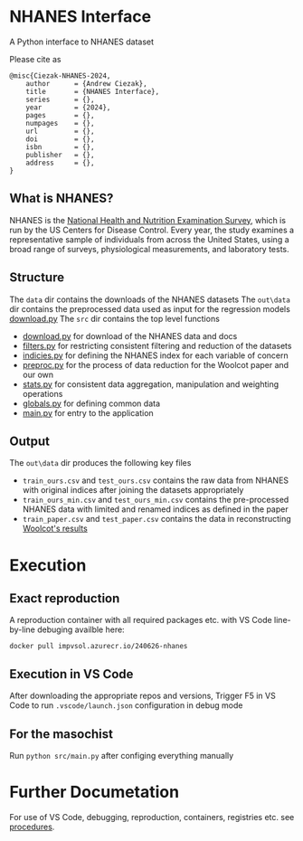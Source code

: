 # NHANES Interface

A Python interface to NHANES dataset

Please cite as
```
@misc{Ciezak-NHANES-2024,
    author      = {Andrew Ciezak},
    title       = {NHANES Interface},
    series      = {},
    year        = {2024},
    pages       = {},
    numpages    = {},
    url         = {},
    doi         = {},
    isbn        = {},
    publisher   = {},
    address     = {},
}
```

## What is NHANES?

NHANES is the [National Health and Nutrition Examination Survey](https://www.cdc.gov/nchs/nhanes/index.htm), which is run by the US Centers for Disease Control. Every year, the study examines a representative sample of individuals from across the United States, using a broad range of surveys, physiological measurements, and laboratory tests.

## Structure

The `data` dir contains the downloads of the NHANES datasets
The `out\data` dir contains the preprocessed data used as input for the regression models [download.py](src\download.py)
The `src` dir contains the top level functions
- [download.py](src\download.py) for download of the NHANES data and docs
- [filters.py](src\filters.py) for restricting consistent filtering and reduction of the datasets
- [indicies.py](src\indicies.py) for defining the NHANES index for each variable of concern
- [preproc.py](src\preproc.py) for the process of data reduction for the Woolcot paper and our own
- [stats.py](src\stats.py) for consistent data aggregation, manipulation and weighting operations
- [globals.py](src\globals.py) for defining common data
- [main.py](src\main.py) for entry to the application

## Output
The `out\data` dir produces the following key files
- `train_ours.csv` and `test_ours.csv` contains the raw data from NHANES with original indices after joining the datasets appropriately
- `train_ours_min.csv` and `test_ours_min.csv` contains the pre-processed NHANES data with limited and renamed indices as defined in the paper
- `train_paper.csv` and `test_paper.csv` contains the data in reconstructing [Woolcot's results](https://github.com/impvau/Woolcot-2018)

# Execution

## Exact reproduction

A reproduction container with all required packages etc. with VS Code line-by-line debuging availble here:
```
docker pull impvsol.azurecr.io/240626-nhanes
```

## Execution in VS Code
After downloading the appropriate repos and versions, Trigger F5 in VS Code to run `.vscode/launch.json` configuration in debug mode

## For the masochist

Run `python src/main.py` after configing everything manually

# Further Documetation

For use of VS Code, debugging, reproduction, containers, registries etc. see [procedures](https://github.com/impvau/proc).
